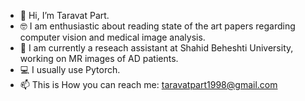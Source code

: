 - :raising_hand: Hi, I’m Taravat Part.
- :nerd_face:	 I am enthusiastic about reading state of the art papers regarding computer vision and medical image analysis.
- :monocle_face: I am currently a reseach assistant at Shahid Beheshti University, working on MR images of AD patients.
- :computer:	I usually use Pytorch.
- 📫 This is How you can reach me: taravatpart1998@gmail.com
